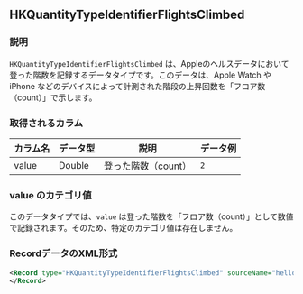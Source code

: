 ## HKQuantityTypeIdentifierFlightsClimbed

### 説明
`HKQuantityTypeIdentifierFlightsClimbed` は、Appleのヘルスデータにおいて登った階数を記録するデータタイプです。このデータは、Apple Watch や iPhone などのデバイスによって計測された階段の上昇回数を「フロア数（count）」で示します。

### 取得されるカラム

| カラム名 | データ型 | 説明                | データ例 |
| -------- | -------- | ------------------- | -------- |
| value    | Double   | 登った階数（count） | `2`      |

### value のカテゴリ値

このデータタイプでは、`value` は登った階数を「フロア数（count）」として数値で記録されます。そのため、特定のカテゴリ値は存在しません。

### RecordデータのXML形式

```xml
<Record type="HKQuantityTypeIdentifierFlightsClimbed" sourceName="hellomyzn13" sourceVersion="17.6.1" device="<<HKDevice: 0x3034fcbe0>, name:iPhone, manufacturer:Apple Inc., model:iPhone, hardware:iPhone16,1, software:17.6.1, creation date:2024-08-31 17:17:55 +0000>" unit="count" creationDate="2025-01-01 01:26:40 +0900" startDate="2025-01-01 01:15:31 +0900" endDate="2025-01-01 01:22:20 +0900" value="2">
</Record>
```
